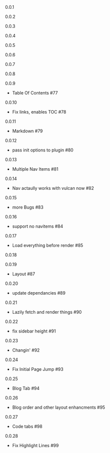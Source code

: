 
 0.0.1



 0.0.2



 0.0.3



 0.0.4



 0.0.5



 0.0.6



 0.0.7



 0.0.8



 0.0.9

- Table Of Contents #77

 0.0.10

- Fix links, enables TOC #78

 0.0.11

- Markdown #79

 0.0.12

- pass init options to plugin #80

 0.0.13

- Multiple Nav Items #81

 0.0.14

- Nav actaully works with vulcan now #82

 0.0.15

- more Bugs #83

 0.0.16

- support no navitems #84

 0.0.17

- Load everything before render #85

 0.0.18



 0.0.19

- Layout #87

 0.0.20

- update dependancies #89

 0.0.21

- Lazily fetch and render things #90

 0.0.22

- fix sidebar height #91

 0.0.23

- Changin' #92

 0.0.24

- Fix Initial Page Jump #93

 0.0.25

- Blog Tab #94

 0.0.26

- Blog order and other layout enhancments #95

 0.0.27

- Code tabs #98

 0.0.28

- Fix Highlight Lines #99
